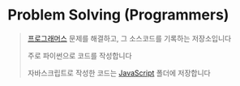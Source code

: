 # Problem Solving (Programmers)

> [프로그래머스](https://programmers.co.kr/) 문제를 해결하고, 그 소스코드를 기록하는 저장소입니다
>
> 주로 파이썬으로 코드를 작성합니다
>
> 자바스크립트로 작성한 코드는 [JavaScript](https://github.com/YNNJN/Programmers/tree/master/JavaScript) 폴더에 저장합니다

